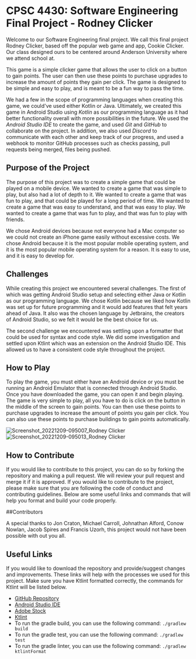 # **CPSC 4430: Software Engineering Final Project - Rodney Clicker**

Welcome to our Software Engineering final project. We call this final project Rodney Clicker, based off the popular web game and app, Cookie Clicker. Our class designed ours to be centered around Anderson University where we attend school at.

This game is a simple clicker game that allows the user to click on a button to gain points. The user can then use these points to purchase upgrades to increase the amount of points they gain per click. The game is designed to be simple and easy to play, and is meant to be a fun way to pass the time.

We had a few in the scope of programming languages when creating this game, we could've used either Kotlin or Java. Ultimately, we created this game in Android Studio using _Kotlin_ as our programming language as it had better functionality overall with more possibilities in the future. We used the _Android Studio IDE_ to create the game, and used _Git_ and _GitHub_ to collaborate on the project. In addition, we also used _Discord_ to communicate with each other and keep track of our progress, and used a webhook to monitor GitHub processes such as checks passing, pull requests being merged, files being pushed.

## Purpose of the Project

The purpose of this project was to create a simple game that could be played on a mobile device. We wanted to create a game that was simple to play, but also had a lot of depth to it. We wanted to create a game that was fun to play, and that could be played for a long period of time. We wanted to create a game that was easy to understand, and that was easy to play. We wanted to create a game that was fun to play, and that was fun to play with friends.

We chose Android devices because not everyone had a Mac computer so we could not create an iPhone game easily without excessive costs. We chose Android because it is the most popular mobile operating system, and it is the most popular mobile operating system for a reason. It is easy to use, and it is easy to develop for. 

## Challenges

While creating this project we encountered several challenges. The first of which was getting Android Studio setup and selecting either Java or Kotlin as our programming language. We chose Kotlin because we liked how Kotlin was set up for future programming and it would add features that felt years ahead of Java. It also was the chosen language by Jetbrains, the creators of Android Studio, so we felt it would be the best choice for us. 

The second challenge we encountered was settling upon a formatter that could be used for syntax and code style. We did some investigation and settled upon Ktlint which was an extension on the Android Studio IDE. This allowed us to have a consistent code style throughout the project.


## How to Play

To play the game, you must either have an Android device or you must be running an Android Emulator that is connected through Android Studio. Once you have downloaded the game, you can open it and begin playing. The game is very simple to play, all you have to do is click on the button in the middle of the screen to gain points. You can then use these points to purchase upgrades to increase the amount of points you gain per click. You can also use these points to purchase buildings to gain points automatically.

![Screenshot_20221209-095007_Rodney Clicker](https://user-images.githubusercontent.com/91626436/206730954-e3957eec-d1c9-4edf-9e7d-95938b562915.jpg)
![Screenshot_20221209-095013_Rodney Clicker](https://user-images.githubusercontent.com/91626436/206730961-06723cd3-b988-4256-afe5-8c6cd524a319.jpg)


## How to Contribute

If you would like to contribute to this project, you can do so by forking the repository and making a pull request. We will review your pull request and merge it if it is approved. If you would like to contribute to the project, please make sure that you are following the code of conduct and contributing guidelines. Below are some useful links and commands that will help you format and build your code properly.

##Contributors

A special thanks to Jon Craton, Michael Carroll, Johnathan Alford, Conow Nowlan, Jacob Spires and Francis Uzorh, this project would not have been possible with out you all. 

## Useful Links

If you would like to download the repository and provide/suggest changes and improvements. These links will help with the processes we used for this project. Make sure you have Ktlint formatted correctly, the commands for Ktlint will be listed below.

* [GitHub Repository](https://github.com/AndersonUniversity/rodney-clicker)
* [Android Studio IDE](https://developer.android.com/studio)
* [Adobe Stock](https://stock.adobe.com/)
* [Ktlint](https://plugins.jetbrains.com/plugin/15057-ktlint-unofficial-)
* To run the gradle build, you can use the following command: `./gradlew build`
* To run the gradle test, you can use the following command: `./gradlew test`
* To run the gradle linter, you can use the following command: `./gradlew ktlintFormat`

